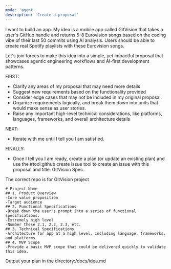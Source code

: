 ```yaml
---
mode: 'agent'
description: 'Create a proposal'
---
```


I want to build an app. My idea is a mobile app called GitVision that takes a user's GitHub handle and returns 5-8 Eurovision songs based on the coding vibe of their last 50 commits using AI analysis. Users should be able to create real Spotify playlists with these Eurovision songs.

Let's join forces to make this idea into a simple, yet impactful proposal that showcases agentic engineering workflows and AI-first development patterns.

FIRST:
- Clarify any areas of my proposal that may need more details
- Suggest new requirements based on the functionality provided
- Consider edge cases that may not be included in my original proposal.
- Organize requirements logically, and break them down into units that would make sense as user stories.
- Raise any important high-level technical considerations, like platforms, languages, frameworks, and overall architecture details

NEXT:
- Iterate with me until I tell you I am satisfied.

FINALLY:
- Once I tell you I am ready, create a plan (or update an existing plan) and use the #tool:github create issue tool to create an issue with this proposal and title: GitVision Spec.

The correct repo is for GitVision project

```
# Project Name
## 1. Product Overview
-Core value proposition
-Target audience
## 2. Functional Specifications
-Break down the user's prompt into a series of functional specifications.
-Extremely high level
-Number these 2.1, 2.2, 2.3, etc.
## 3. Technical Specifications
-Architecture for app at a high level, including language, frameworks, and platforms
## 4. MVP Scope
-Provide a basic MVP scope that could be delivered quickly to validate this idea.
```

Output your plan in the directory:/docs/idea.md